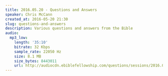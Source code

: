 ```yaml
---
title: 2016.05.20 - Questions and Answers
speaker: Chris McCann
created_at: 2016-05-20 21:30
slug: questions-and-answers
description: Various questions and answers from the Bible
audio:
  mp3_low:
    length: '35:10'
    bitrate: 32 Kbps
    sample_rate: 22050 Hz
    size: 8.1 MB
    size_bytes: 8443011
    url: http://audiocdn.ebiblefellowship.com/questions/sessions/2016.05.20_McCann_-_Questions_and_Answers.mp3
---
```

